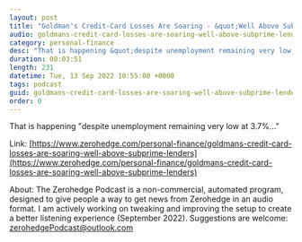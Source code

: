 ```yaml
---
layout: post
title: "Goldman's Credit-Card Losses Are Soaring - &quot;Well Above Subprime Lenders&quot;"
audio: goldmans-credit-card-losses-are-soaring-well-above-subprime-lenders-0
category: personal-finance
desc: "That is happening &quot;despite unemployment remaining very low at 3.7%...&quot;"
duration: 00:03:51
length: 231
datetime: Tue, 13 Sep 2022 10:55:00 +0000
tags: podcast
guid: goldmans-credit-card-losses-are-soaring-well-above-subprime-lenders-0
order: 0
---
```

That is happening &quot;despite unemployment remaining very low at 3.7%...&quot;

Link: [https://www.zerohedge.com/personal-finance/goldmans-credit-card-losses-are-soaring-well-above-subprime-lenders](https://www.zerohedge.com/personal-finance/goldmans-credit-card-losses-are-soaring-well-above-subprime-lenders)

About: The Zerohedge Podcast is a non-commercial, automated program, designed to give people a way to get news from Zerohedge in an audio format.  I am actively working on tweaking and improving the setup to create a better listening experience (September 2022).  Suggestions are welcome: [zerohedgePodcast@outlook.com](mailto:zerohedgePodcast@outlook.com)